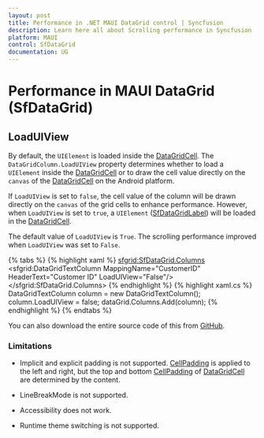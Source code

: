 ```yaml
---
layout: post
title: Performance in .NET MAUI DataGrid control | Syncfusion
description: Learn here all about Scrolling performance in Syncfusion .NET MAUI DataGrid (SfDataGrid) control and more.
platform: MAUI
control: SfDataGrid
documentation: UG
---
```


# Performance in MAUI DataGrid (SfDataGrid)

## LoadUIView

By default, the `UIElement` is loaded inside the [DataGridCell](https://help.syncfusion.com/cr/maui/Syncfusion.Maui.DataGrid.DataGridCell.html). The `DataGridColumn.LoadUIView` property determines whether to load a `UIElement` inside the [DataGridCell](https://help.syncfusion.com/cr/maui/Syncfusion.Maui.DataGrid.DataGridCell.html) or to draw the cell value directly on the `canvas` of the [DataGridCell](https://help.syncfusion.com/cr/maui/Syncfusion.Maui.DataGrid.DataGridCell.html) on the Android platform.

If `LoadUIView` is set to `false`, the cell value of the column will be drawn directly on the `canvas` of the grid cells to enhance performance. However, when `LoadUIView` is set to `true`, a `UIElement` ([SfDataGridLabel](https://help.syncfusion.com/cr/maui/Syncfusion.Maui.DataGrid.SfDataGridLabel.html)) will be loaded in the [DataGridCell](https://help.syncfusion.com/cr/maui/Syncfusion.Maui.DataGrid.DataGridCell.html).

The default value of `LoadUIView` is `True`.  The scrolling performance improved when `LoadUIView` was set to `False`.

{% tabs %}
{% highlight xaml %}
<sfgrid:SfDataGrid.Columns>
    <sfgrid:DataGridTextColumn MappingName="CustomerID" HeaderText="Customer ID" LoadUIView="False"/>
</sfgrid:SfDataGrid.Columns>
{% endhighlight %}
{% highlight xaml.cs %}
DataGridTextColumn column = new DataGridTextColumn();
column.LoadUIView = false;
dataGrid.Columns.Add(column);
{% endhighlight %}
{% endtabs %}

You can also download the entire source code of this from [GitHub](https://github.com/SyncfusionExamples/How-to-improve-scrolling-performance-in-.NET-MAUI-DataGrid).

### Limitations

* Implicit and explicit padding is not supported. [CellPadding](https://help.syncfusion.com/cr/maui/Syncfusion.Maui.DataGrid.DataGridColumn.html#Syncfusion_Maui_DataGrid_DataGridColumn_CellPadding) is applied to the left and right, but the top and bottom [CellPadding](https://help.syncfusion.com/cr/maui/Syncfusion.Maui.DataGrid.DataGridColumn.html#Syncfusion_Maui_DataGrid_DataGridColumn_CellPadding) of [DataGridCell](https://help.syncfusion.com/cr/maui/Syncfusion.Maui.DataGrid.DataGridCell.html) are determined by the content.

* LineBreakMode is not supported.

* Accessibility does not work.

* Runtime theme switching is not supported.
